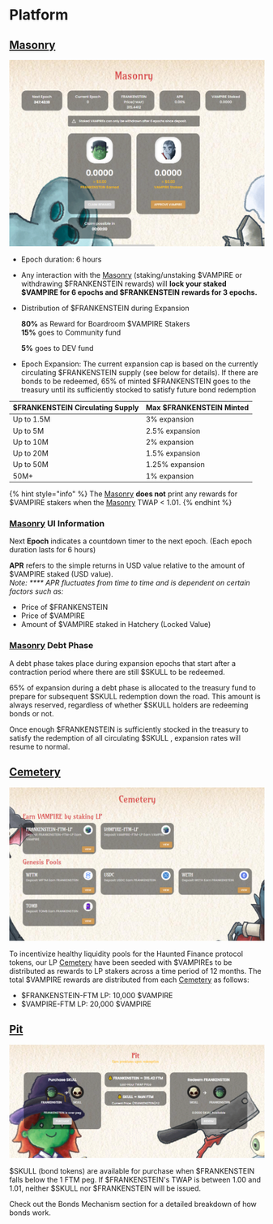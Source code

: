 # Platform

## [Masonry](https://hauntedfinance.app/Masonry)

![](../.gitbook/assets/masonry.png)

* Epoch duration: 6 hours
* Any interaction with the [Masonry](https://hauntedfinance.app/Masonry) (staking/unstaking $VAMPIRE or withdrawing $FRANKENSTEIN rewards) will **lock your staked $VAMPIRE for 6 epochs and $FRANKENSTEIN** **rewards for 3 epochs.**
*   Distribution of $FRANKENSTEIN during Expansion

    **80%** as Reward for Boardroom $VAMPIRE Stakers\
    **15%** goes to Community fund

    **5%** goes to DEV fund
* Epoch Expansion: The current expansion cap is based on the currently circulating $FRANKENSTEIN supply (see below for details). If there are bonds to be redeemed, 65% of minted $FRANKENSTEIN goes to the treasury until its sufficiently stocked to satisfy future bond redemption

| $FRANKENSTEIN Circulating Supply | Max $FRANKENSTEIN Minted |
| -------------------------------- | ------------------------ |
| Up to 1.5M                       | 3% expansion             |
| Up to 5M                         | 2.5% expansion           |
| Up to 10M                        | 2% expansion             |
| Up to 20M                        | 1.5% expansion           |
| Up to 50M                        | 1.25% expansion          |
| 50M+                             | 1% expansion             |

{% hint style="info" %}
The [Masonry](https://hauntedfinance.app/Masonry) **does not** print any rewards for $VAMPIRE stakers when the [Masonry](https://hauntedfinance.app/Masonry) TWAP < 1.01.
{% endhint %}

### [Masonry](https://hauntedfinance.app/Masonry) UI Information

Next **Epoch** indicates a countdown timer to the next epoch. (Each epoch duration lasts for 6 hours)

**APR** refers to the simple returns in USD value relative to the amount of $VAMPIRE staked (USD value).\
_Note: \*\*\*\* APR fluctuates from time to time and is dependent on certain factors such as:_

* Price of $FRANKENSTEIN
* Price of $VAMPIRE
* Amount of $VAMPIRE staked in Hatchery (Locked Value)

### [Masonry](https://hauntedfinance.app/Masonry) Debt Phase

A debt phase takes place during expansion epochs that start after a contraction period where there are still $SKULL to be redeemed.

65% of expansion during a debt phase is allocated to the treasury fund to prepare for subsequent $SKULL redemption down the road. This amount is always reserved, regardless of whether $SKULL holders are redeeming bonds or not.

Once enough $FRANKENSTEIN is sufficiently stocked in the treasury to satisfy the redemption of all circulating $SKULL , expansion rates will resume to normal.

## [Cemetery](https://hauntedfinance.app/Cemetery)

![](../.gitbook/assets/cemetery.png)

To incentivize healthy liquidity pools for the Haunted Finance protocol tokens, our LP [Cemetery](https://hauntedfinance.app/Cemetery) have been seeded with $VAMPIREs to be distributed as rewards to LP stakers across a time period of 12 months. The total $VAMPIRE rewards are distributed from each [Cemetery](https://hauntedfinance.app/Cemetery) as follows:

* $FRANKENSTEIN-FTM LP: 10,000 $VAMPIRE
* $VAMPIRE-FTM LP: 20,000 $VAMPIRE

## [Pit](https://hauntedfinance.app/Pit)

![](<../.gitbook/assets/pit (1).png>)

$SKULL (bond tokens) are available for purchase when $FRANKENSTEIN falls below the 1 FTM peg. If $FRANKENSTEIN's TWAP is between 1.00 and 1.01, neither $SKULL nor $FRANKENSTEIN will be issued.

Check out the Bonds Mechanism section for a detailed breakdown of how bonds work.
